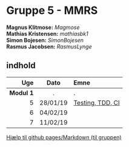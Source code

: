 
# **Gruppe 5 - MMRS**
**Magnus Klitmose:** _Magmose_  
**Mathias Kristensen:** _mathiasbk1_  
**Simon Bojesen:** _SimonBojesen_  
**Rasmus Jacobsen:** _RasmusLynge_  

## indhold
  
|Uge   |  Dato     |Emne |
|-----:|:---------:|:--------------|
| **Modul 1**   |  . |.                |  
| 5    |  28/01/19 | [Testing, TDD, CI](week1.md) |
| 6    |  04/02/19 |                |
| 7    |  11/02/19 |                | 
  
  
  

[Hjælp til github pages/Markdown (til gruppen)](help.md)
